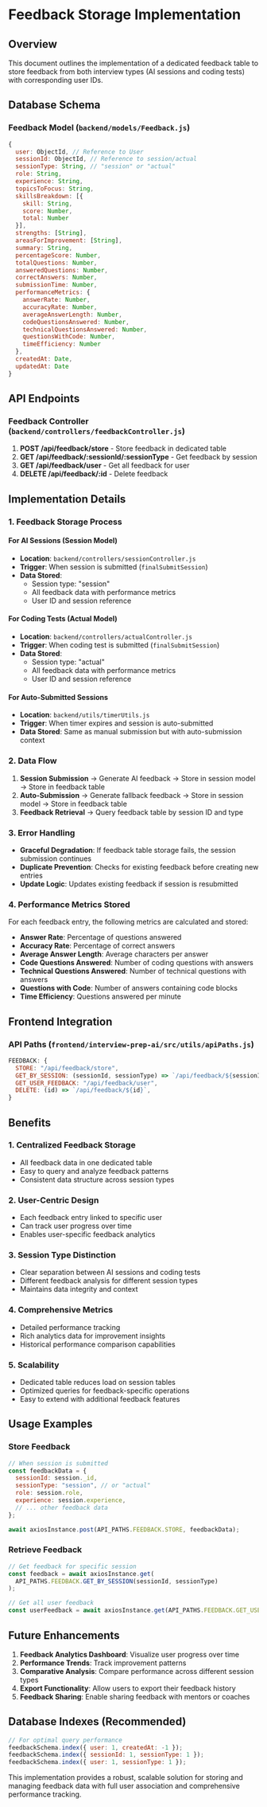 # Feedback Storage Implementation

## Overview
This document outlines the implementation of a dedicated feedback table to store feedback from both interview types (AI sessions and coding tests) with corresponding user IDs.

## Database Schema

### Feedback Model (`backend/models/Feedback.js`)
```javascript
{
  user: ObjectId, // Reference to User
  sessionId: ObjectId, // Reference to session/actual
  sessionType: String, // "session" or "actual"
  role: String,
  experience: String,
  topicsToFocus: String,
  skillsBreakdown: [{
    skill: String,
    score: Number,
    total: Number
  }],
  strengths: [String],
  areasForImprovement: [String],
  summary: String,
  percentageScore: Number,
  totalQuestions: Number,
  answeredQuestions: Number,
  correctAnswers: Number,
  submissionTime: Number,
  performanceMetrics: {
    answerRate: Number,
    accuracyRate: Number,
    averageAnswerLength: Number,
    codeQuestionsAnswered: Number,
    technicalQuestionsAnswered: Number,
    questionsWithCode: Number,
    timeEfficiency: Number
  },
  createdAt: Date,
  updatedAt: Date
}
```

## API Endpoints

### Feedback Controller (`backend/controllers/feedbackController.js`)

1. **POST /api/feedback/store** - Store feedback in dedicated table
2. **GET /api/feedback/:sessionId/:sessionType** - Get feedback by session
3. **GET /api/feedback/user** - Get all feedback for user
4. **DELETE /api/feedback/:id** - Delete feedback

## Implementation Details

### 1. Feedback Storage Process

#### For AI Sessions (Session Model)
- **Location**: `backend/controllers/sessionController.js`
- **Trigger**: When session is submitted (`finalSubmitSession`)
- **Data Stored**: 
  - Session type: "session"
  - All feedback data with performance metrics
  - User ID and session reference

#### For Coding Tests (Actual Model)
- **Location**: `backend/controllers/actualController.js`
- **Trigger**: When coding test is submitted (`finalSubmitSession`)
- **Data Stored**:
  - Session type: "actual"
  - All feedback data with performance metrics
  - User ID and session reference

#### For Auto-Submitted Sessions
- **Location**: `backend/utils/timerUtils.js`
- **Trigger**: When timer expires and session is auto-submitted
- **Data Stored**: Same as manual submission but with auto-submission context

### 2. Data Flow

1. **Session Submission** → Generate AI feedback → Store in session model → Store in feedback table
2. **Auto-Submission** → Generate fallback feedback → Store in session model → Store in feedback table
3. **Feedback Retrieval** → Query feedback table by session ID and type

### 3. Error Handling

- **Graceful Degradation**: If feedback table storage fails, the session submission continues
- **Duplicate Prevention**: Checks for existing feedback before creating new entries
- **Update Logic**: Updates existing feedback if session is resubmitted

### 4. Performance Metrics Stored

For each feedback entry, the following metrics are calculated and stored:

- **Answer Rate**: Percentage of questions answered
- **Accuracy Rate**: Percentage of correct answers
- **Average Answer Length**: Average characters per answer
- **Code Questions Answered**: Number of coding questions with answers
- **Technical Questions Answered**: Number of technical questions with answers
- **Questions with Code**: Number of answers containing code blocks
- **Time Efficiency**: Questions answered per minute

## Frontend Integration

### API Paths (`frontend/interview-prep-ai/src/utils/apiPaths.js`)
```javascript
FEEDBACK: {
  STORE: "/api/feedback/store",
  GET_BY_SESSION: (sessionId, sessionType) => `/api/feedback/${sessionId}/${sessionType}`,
  GET_USER_FEEDBACK: "/api/feedback/user",
  DELETE: (id) => `/api/feedback/${id}`,
}
```

## Benefits

### 1. **Centralized Feedback Storage**
- All feedback data in one dedicated table
- Easy to query and analyze feedback patterns
- Consistent data structure across session types

### 2. **User-Centric Design**
- Each feedback entry linked to specific user
- Can track user progress over time
- Enables user-specific feedback analytics

### 3. **Session Type Distinction**
- Clear separation between AI sessions and coding tests
- Different feedback analysis for different session types
- Maintains data integrity and context

### 4. **Comprehensive Metrics**
- Detailed performance tracking
- Rich analytics data for improvement insights
- Historical performance comparison capabilities

### 5. **Scalability**
- Dedicated table reduces load on session tables
- Optimized queries for feedback-specific operations
- Easy to extend with additional feedback features

## Usage Examples

### Store Feedback
```javascript
// When session is submitted
const feedbackData = {
  sessionId: session._id,
  sessionType: "session", // or "actual"
  role: session.role,
  experience: session.experience,
  // ... other feedback data
};

await axiosInstance.post(API_PATHS.FEEDBACK.STORE, feedbackData);
```

### Retrieve Feedback
```javascript
// Get feedback for specific session
const feedback = await axiosInstance.get(
  API_PATHS.FEEDBACK.GET_BY_SESSION(sessionId, sessionType)
);

// Get all user feedback
const userFeedback = await axiosInstance.get(API_PATHS.FEEDBACK.GET_USER_FEEDBACK);
```

## Future Enhancements

1. **Feedback Analytics Dashboard**: Visualize user progress over time
2. **Performance Trends**: Track improvement patterns
3. **Comparative Analysis**: Compare performance across different session types
4. **Export Functionality**: Allow users to export their feedback history
5. **Feedback Sharing**: Enable sharing feedback with mentors or coaches

## Database Indexes (Recommended)

```javascript
// For optimal query performance
feedbackSchema.index({ user: 1, createdAt: -1 });
feedbackSchema.index({ sessionId: 1, sessionType: 1 });
feedbackSchema.index({ user: 1, sessionType: 1 });
```

This implementation provides a robust, scalable solution for storing and managing feedback data with full user association and comprehensive performance tracking. 
